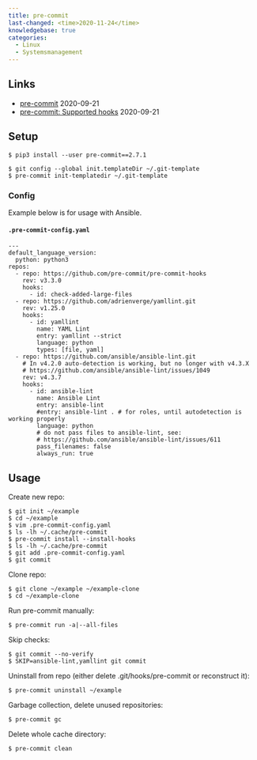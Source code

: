 ```yaml
---
title: pre-commit
last-changed: <time>2020-11-24</time>
knowledgebase: true
categories:
  - Linux
  - Systemsmanagement
---
```

## Links

* [pre-commit](https://pre-commit.com) <time>2020-09-21</time>
* [pre-commit: Supported hooks](https://pre-commit.com/hooks.html) <time>2020-09-21</time>

## Setup

```console
$ pip3 install --user pre-commit==2.7.1
```

```console
$ git config --global init.templateDir ~/.git-template
$ pre-commit init-templatedir ~/.git-template
```

### Config

Example below is for usage with Ansible.

#### `.pre-commit-config.yaml`

```text
---
default_language_version:
  python: python3
repos:
  - repo: https://github.com/pre-commit/pre-commit-hooks
    rev: v3.3.0
    hooks:
      - id: check-added-large-files
  - repo: https://github.com/adrienverge/yamllint.git
    rev: v1.25.0
    hooks:
      - id: yamllint
        name: YAML Lint
        entry: yamllint --strict
        language: python
        types: [file, yaml]
  - repo: https://github.com/ansible/ansible-lint.git
    # In v4.2.0 auto-detection is working, but no longer with v4.3.X
    # https://github.com/ansible/ansible-lint/issues/1049
    rev: v4.3.7
    hooks:
      - id: ansible-lint
        name: Ansible Lint
        entry: ansible-lint
        #entry: ansible-lint . # for roles, until autodetection is working properly
        language: python
        # do not pass files to ansible-lint, see:
        # https://github.com/ansible/ansible-lint/issues/611
        pass_filenames: false
        always_run: true
```

## Usage

Create new repo:

```console
$ git init ~/example
$ cd ~/example
$ vim .pre-commit-config.yaml
$ ls -lh ~/.cache/pre-commit
$ pre-commit install --install-hooks
$ ls -lh ~/.cache/pre-commit
$ git add .pre-commit-config.yaml
$ git commit
```

Clone repo:

```console
$ git clone ~/example ~/example-clone
$ cd ~/example-clone
```

Run pre-commit manually:

```console
$ pre-commit run -a|--all-files
```

Skip checks:

```console
$ git commit --no-verify
$ SKIP=ansible-lint,yamllint git commit
```

Uninstall from repo (either delete .git/hooks/pre-commit or reconstruct it):

```console
$ pre-commit uninstall ~/example
```

Garbage collection, delete unused repositories:

```console
$ pre-commit gc
```

Delete whole cache directory:

```console
$ pre-commit clean
```
